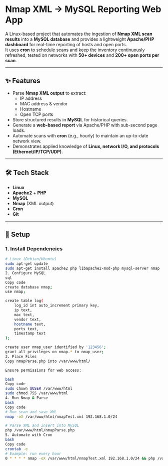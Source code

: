# Nmap XML → MySQL Reporting Web App

A Linux-based project that automates the ingestion of **Nmap XML scan results** into a **MySQL database** and provides a lightweight **Apache/PHP dashboard** for real-time reporting of hosts and open ports.  
It uses **cron** to schedule scans and keep the inventory continuously refreshed, tested on networks with **50+ devices** and **200+ open ports per scan**.

---

## ✨ Features
- Parse **Nmap XML output** to extract:
  - IP address
  - MAC address & vendor
  - Hostname
  - Open TCP ports
- Store structured results in **MySQL** for historical queries.
- Generate a **web-based report** via Apache/PHP with sub-second page loads.
- Automate scans with **cron** (e.g., hourly) to maintain an up-to-date network view.
- Demonstrates applied knowledge of **Linux, network I/O, and protocols (Ethernet/IP/TCP/UDP)**.

---

## 🛠️ Tech Stack
- **Linux**
- **Apache2** + **PHP**
- **MySQL**
- **Nmap** (XML output)
- **Cron**
- **Git**

---

## 🚀 Setup

### 1. Install Dependencies
```bash
# Linux (Debian/Ubuntu)
sudo apt-get update
sudo apt-get install apache2 php libapache2-mod-php mysql-server nmap
2. Configure MySQL
sql
Copy code
create database nmap;
use nmap;

create table log(
    log_id int auto_increment primary key,
    ip text,
    mac text,
    vendor text,
    hostname text,
    ports text,
    timestamp text
);

create user nmap_user identified by '123456';
grant all privileges on nmap.* to nmap_user;
3. Place Files
Copy nmapParse.php into /var/www/html/

Ensure permissions for web access:

bash
Copy code
sudo chown $USER /var/www/html
sudo chmod 755 /var/www/html
4. Run Nmap & Parse
bash
Copy code
# Run scan and save XML
nmap -oX /var/www/html/nmapTest.xml 192.168.1.0/24

# Parse XML and insert into MySQL
php /var/www/html/nmapParse.php
5. Automate with Cron
bash
Copy code
crontab -e
# Example: run every hour
0 * * * * nmap -oX /var/www/html/nmapTest.xml 192.168.1.0/24 && php /var/www/html/nmapParse.php
